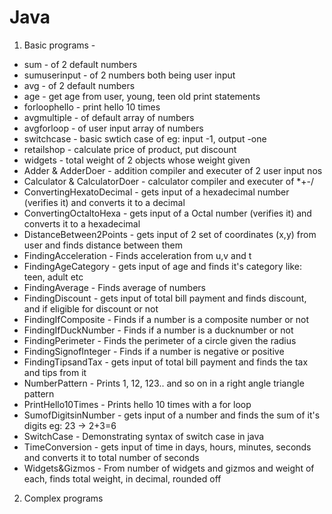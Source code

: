 # Java

1) Basic programs - 
* sum - of 2 default numbers 
* sumuserinput - of 2 numbers both being user input
* avg - of 2 default numbers
* age - get age from user, young, teen old print statements
* forloophello - print hello 10 times
* avgmultiple - of default array of numbers 
* avgforloop - of user input array of numbers
* switchcase - basic swtich case of eg: input -1, output -one
* retailshop - calculate price of product, put discount
* widgets - total weight of 2 objects whose weight given
* Adder & AdderDoer - addition compiler and executer of 2 user input nos
* Calculator & CalculatorDoer - calculator compiler and executer of *+-/
* ConvertingHexatoDecimal - gets input of a hexadecimal number (verifies it) and converts it to a decimal
* ConvertingOctaltoHexa - gets input of a Octal number (verifies it) and converts it to a hexadecimal
* DistanceBetween2Points - gets input of 2 set of coordinates (x,y) from user and finds distance between them
* FindingAcceleration - Finds acceleration from u,v and t
* FindingAgeCategory - gets input of age and finds it's category like: teen, adult etc
* FindingAverage - Finds average of numbers
* FindingDiscount - gets input of total bill payment and finds discount, and if eligible for discount or not
* FindingIfComposite - Finds if a number is a composite number or not 
* FindingIfDuckNumber - Finds if a number is a ducknumber or not
* FindingPerimeter - Finds the perimeter of a circle given the radius
* FindingSignofInteger - Finds if a number is negative or positive
* FindingTipsandTax - gets input of total bill payment and finds the tax and tips from it
* NumberPattern - Prints 1, 12, 123.. and so on in a right angle triangle pattern 
* PrintHello10Times - Prints hello 10 times with a for loop
* SumofDigitsinNumber - gets input of a number and finds the sum of it's digits eg: 23 -> 2+3=6
* SwitchCase - Demonstrating syntax of switch case in java
* TimeConversion - gets input of time in days, hours, minutes, seconds and converts it to total number of seconds
* Widgets&Gizmos - From number of widgets and gizmos and weight of each, finds total weight, in decimal, rounded off

2) Complex programs
